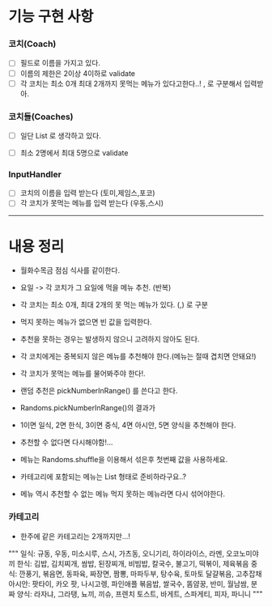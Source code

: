 # 기능 구현 사항 


### 코치(Coach)
-[ ] 필드로 이름을 가지고 있다.
-[ ] 이름의 제한은 2이상 4이하로 validate
-[ ] 각 코치는 최소 0개 최대 2개까지 못먹는 메뉴가 있다고한다..! , 로 구분해서 입력받아. 

### 코치들(Coaches)
-[ ] 일단 List<Coach> 로 생각하고 있다.
-[ ] 최소 2명에서 최대 5명으로 validate


### InputHandler
-[ ] 코치의 이름을 입력 받는다 (토미,제임스,포코)
-[ ] 각 코치가 못먹는 메뉴를 입력 받는다 (우동,스시)

---
# 내용 정리
- 월화수목금 점심 식사를 같이한다.
- 요일 -> 각 코치가 그 요일에 먹을 메뉴 추천. (반복)

- 각 코치는 최소 0개, 최대 2개의 못 먹는 메뉴가 있다. (,) 로 구분
- 먹지 못하는 메뉴가 없으면 빈 값을 입력한다.
- 추천을 못하는 경우는 발생하지 않으니 고려하지 않아도 된다.
- 각 코치에게는 중복되지 않은 메뉴를 추천해야 한다.(메뉴는 절때 겹치면 안돼요!)
- 각 코치가 못먹는 메뉴를 물어봐주야 한다!.
- 랜덤 추천은 pickNumberInRange() 를 쓴다고 한다.
- Randoms.pickNumberInRange()의 결과가 
- 1이면 일식, 2면 한식, 3이면 중식, 4면 아시안, 5면 양식을 추천해야 한다.
- 추천할 수 없다면 다시해야함!... 


- 메뉴는 Randoms.shuffle을 이용해서 섞은후 첫번째 값을 사용하세요.
- 카테고리에 포함되는 메뉴는 List<String> 형태로 준비하라구요..?
- 메뉴 역시 추천할 수 없는 메뉴 먹지 못하는 메뉴라면 다시 섞어야한다.

### 카테고리 
- 한주에 같은 카테고리는 2개까지만...!

"""
일식: 규동, 우동, 미소시루, 스시, 가츠동, 오니기리, 하이라이스, 라멘, 오코노미야끼
한식: 김밥, 김치찌개, 쌈밥, 된장찌개, 비빔밥, 칼국수, 불고기, 떡볶이, 제육볶음
중식: 깐풍기, 볶음면, 동파육, 짜장면, 짬뽕, 마파두부, 탕수육, 토마토 달걀볶음, 고추잡채
아시안: 팟타이, 카오 팟, 나시고렝, 파인애플 볶음밥, 쌀국수, 똠얌꿍, 반미, 월남쌈, 분짜
양식: 라자냐, 그라탱, 뇨끼, 끼슈, 프렌치 토스트, 바게트, 스파게티, 피자, 파니니
"""

